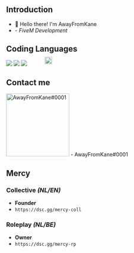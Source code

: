 ## Introduction

- 👋 Hello there! I'm AwayFromKane
- <img src="https://i.imgur.com/oHouJ74.jpg" alt="AwayFromKane#0001" href="https://dsc.gg/mercy-coll" width="20" height="20" style="position: absolute; padding:2vh;"> - *FiveM Development*

## Coding Languages
![](https://img.shields.io/badge/JavaScript-F7DF1E?logo=javascript&logoColor=white&style=flat)
![](https://img.shields.io/badge/Lua-0c89b3?logo=lua&logoColor=white&style=flat)
![](https://img.shields.io/badge/TypeScript-821d1d?logo=typescript&logoColor=white&style=flat)

## Contact me
<img src="https://www.freepnglogos.com/uploads/discord-logo-png/concours-discord-cartes-voeux-fortnite-france-6.png" alt="AwayFromKane#0001" href="https://dsc.gg/mercy-coll" width="170" height="170">
- AwayFromKane#0001

## Mercy

### Collective *(NL/EN)*
- **Founder**
- `https://dsc.gg/mercy-coll`

### Roleplay *(NL/BE)*
- **Owner**
- `https://dsc.gg/mercy-rp`

